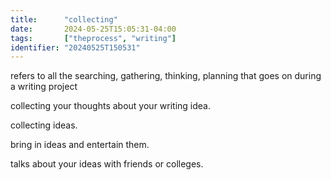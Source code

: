 ```yaml
---
title:      "collecting"
date:       2024-05-25T15:05:31-04:00
tags:       ["theprocess", "writing"]
identifier: "20240525T150531"
---
```


refers to all the searching, gathering, thinking, planning that goes on during a writing project

collecting your thoughts about your writing idea.

collecting ideas.

bring in ideas and entertain them.

talks about your ideas with friends or colleges.

